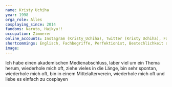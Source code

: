 ```yaml
---
name: Kristy Uchiha
year: 1998
orga_role: Alles
cosplaying_since: 2014
fandoms: Naruto, Haikyu!!
occupation: Zimmerer
online_accounts: Instagram (Kristy_Uchiha), Twitter (Kristy Uchiha), Fanfiktion.de (Kristy Uchiha)
shortcommings: Englisch, Fachbegriffe, Perfektionist, Bestechlichkeit durch Tomaten
image: 
---
```

Ich habe einen akademischen Medienabschluss, laber viel um ein Thema herum, wiederhole mich oft, ziehe vieles in die Länge, bin sehr spontan, wiederhole mich oft, bin in einem Mittelalterverein, wiederhole mich oft und liebe es einfach zu cosplayen
